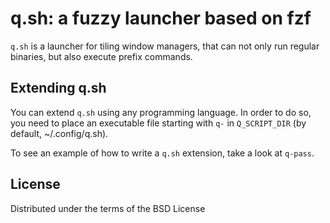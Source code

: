# q.sh: a fuzzy launcher based on fzf

`q.sh` is a launcher for tiling window managers, that can not only run regular binaries,
but also execute prefix commands.

## Extending q.sh

You can extend `q.sh` using any programming language. In order to do so, you
need to place an executable file starting with `q-` in `Q_SCRIPT_DIR`
(by default, ~/.config/q.sh).

To see an example of how to write a `q.sh` extension, take a look at `q-pass`.

## License

Distributed under the terms of the BSD License
